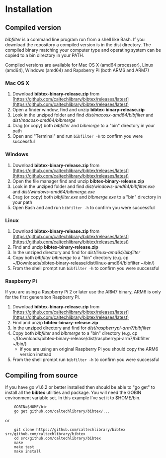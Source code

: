 
# Installation

## Compiled version

*bibfilter* is a command line program run from a shell like Bash. If you download the
repository a compiled version is in the dist directory. The compiled binary matching
your computer type and operating system can be copied to a bin directory in your PATH.

Compiled versions are available for Mac OS X (amd64 processor), Linux (amd64), Windows
(amd64) and Rapsberry Pi (both ARM6 and ARM7)

### Mac OS X

1. Download **bibtex-binary-release.zip** from [https://github.com/caltechlibrary/bibtex/releases/latest](https://github.com/caltechlibrary/bibtex/releases/latest)
2. Open a finder window, find and unzip **bibtex-binary-release.zip**
3. Look in the unziped folder and find *dist/macosx-amd64/bibfilter* and *dist/macosx-amd64/bibmerge*
4. Drag (or copy) both *bibfilter* and *bibmerge* to a "bin" directory in your path
5. Open and "Terminal" and run `bibfilter -h` to confirm you were successful

### Windows

1. Download **bibtex-binary-release.zip** from [https://github.com/caltechlibrary/bibtex/releases/latest](https://github.com/caltechlibrary/bibtex/releases/latest)
2. Open the file manager find and unzip **bibtex-binary-release.zip**
3. Look in the unziped folder and find *dist/windows-amd64/bibfilter.exe* and *dist/windows-amd64/bibmerge.exe*
4. Drag (or copy) both *bibfilter.exe* and *bibmerge.exe* to a "bin" directory in your path
5. Open Bash and and run `bibfilter -h` to confirm you were successful

### Linux

1. Download **bibtex-binary-release.zip** from [https://github.com/caltechlibrary/bibtex/releases/latest](https://github.com/caltechlibrary/bibtex/releases/latest)
2. Find and unzip **bibtex-binary-release.zip**
3. In the unziped directory and find for *dist/linux-amd64/bibfilter*
4. Copy both *bibfilter* *bibmerge* to a "bin" directory (e.g. cp ~/Downloads/bibtex-binary-release/dist/linux-amd64/bibfilter ~/bin/)
5. From the shell prompt run `bibfilter -h` to confirm you were successful

### Raspberry Pi

If you are using a Raspberry Pi 2 or later use the ARM7 binary, ARM6 is only for the first generaiton Raspberry Pi.

1. Download **bibtex-binary-release.zip** from [https://github.com/caltechlibrary/bibtex/releases/latest](https://github.com/caltechlibrary/bibtex/releases/latest)
2. Find and unzip **bibtex-binary-release.zip**
3. In the unziped directory and find for *dist/raspberrypi-arm7/bibfilter*
4. Copy both *bibfilter* and *bibmerge* to a "bin" directory (e.g. cp ~/Downloads/bibtex-binary-release/dist/raspberrypi-arm7/bibfilter ~/bin/)
    + if you are using an original Raspberry Pi you should copy the ARM6 version instead
5. From the shell prompt run `bibfilter -h` to confirm you were successful


## Compiling from source

If you have go v1.6.2 or better installed then should be able to "go get" to install all the **bibtex** utilities and
package. You will need the GOBIN environment variable set. In this example I've set it to $HOME/bin.

```
    GOBIN=$HOME/bin
    go get github.com/caltechlibrary/bibtex/...
```

or

```
    git clone https://github.com/caltechlibrary/bibtex src/github.com/caltechlibrary/bibtex
    cd src/github.com/caltechlibrary/bibtex
    make
    make test
    make install
```

